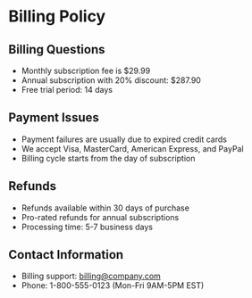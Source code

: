 # Billing Policy

## Billing Questions

- Monthly subscription fee is $29.99
- Annual subscription with 20% discount: $287.90
- Free trial period: 14 days

## Payment Issues

- Payment failures are usually due to expired credit cards
- We accept Visa, MasterCard, American Express, and PayPal
- Billing cycle starts from the day of subscription

## Refunds

- Refunds available within 30 days of purchase
- Pro-rated refunds for annual subscriptions
- Processing time: 5-7 business days

## Contact Information

- Billing support: billing@company.com
- Phone: 1-800-555-0123 (Mon-Fri 9AM-5PM EST)
